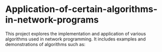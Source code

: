 # Application-of-certain-algorithms-in-network-programs
This project explores the implementation and application of various algorithms used in network programming. It includes examples and demonstrations of algorithms such as:
